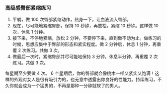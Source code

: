 ### 高级感臀部紧缩练习
1. 平躺，做 100 次臀部紧缩动作，热身一下，让血液流入臀部。
1. 现在，尽可能地紧缩臀部，保持 10 秒钟，再放松，紧缩 10 秒钟。这样做 10 次，休息 1 分钟。
2. 接下来，不停地紧缩，放松 2 分钟，不要停下来，直到做不动为止。做练习的时候，思想应集中于臀部的形态和紧实程度。做 2 分钟后，休息 1 分钟，再重覆 2 次练习。共做 3 次。
1. 做最后一次时，紧缩臀部并尽可能地保持 3 分钟。休息半分钟，再重覆 2 次练习。共做 3 次。

每星期至少要做 4 次。 6 个星期后，你的臀部就会像桃木一样又紧实又饱满！这样的外观对女人是很有吸引力的，也无意中透露出你良好的性能力。持续练习，不久你就会成为一个猛男的，不再是那种一分钟就软了的男人。
